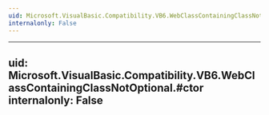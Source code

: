 ```yaml
---
uid: Microsoft.VisualBasic.Compatibility.VB6.WebClassContainingClassNotOptional
internalonly: False
---
```


---
uid: Microsoft.VisualBasic.Compatibility.VB6.WebClassContainingClassNotOptional.#ctor
internalonly: False
---

